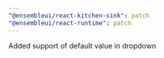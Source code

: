 ```yaml
---
"@ensembleui/react-kitchen-sink": patch
"@ensembleui/react-runtime": patch
---
```


Added support of default value in dropdown
